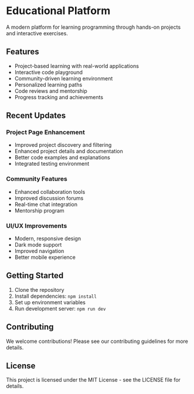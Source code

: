 # Educational Platform

A modern platform for learning programming through hands-on projects and interactive exercises.

## Features

- Project-based learning with real-world applications
- Interactive code playground
- Community-driven learning environment
- Personalized learning paths
- Code reviews and mentorship
- Progress tracking and achievements

## Recent Updates

### Project Page Enhancement
- Improved project discovery and filtering
- Enhanced project details and documentation
- Better code examples and explanations
- Integrated testing environment

### Community Features
- Enhanced collaboration tools
- Improved discussion forums
- Real-time chat integration
- Mentorship program

### UI/UX Improvements
- Modern, responsive design
- Dark mode support
- Improved navigation
- Better mobile experience

## Getting Started

1. Clone the repository
2. Install dependencies: `npm install`
3. Set up environment variables
4. Run development server: `npm run dev`

## Contributing

We welcome contributions! Please see our contributing guidelines for more details.

## License

This project is licensed under the MIT License - see the LICENSE file for details.
